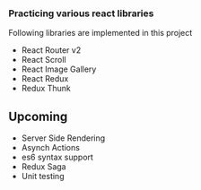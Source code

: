 ### Practicing various react libraries

Following libraries are implemented in this project

- React Router v2
- React Scroll
- React Image Gallery
- React Redux
- Redux Thunk

## Upcoming

- Server Side Rendering
- Asynch Actions
- es6 syntax support
- Redux Saga
- Unit testing
